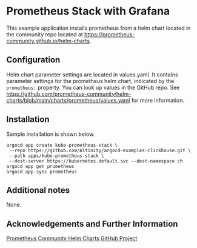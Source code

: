 # Prometheus Stack with Grafana

This example application installs prometheus from a
helm chart located in the community repo located at
https://prometheus-community.github.io/helm-charts. 

## Configuration

Helm chart parameter settings are located in values.yaml. It contains
parameter settings for the prometheus helm chart, indicated by the
`prometheus:` property.  You can look up values in the GitHub repo. See
https://github.com/prometheus-community/helm-charts/blob/main/charts/prometheus/values.yaml
for more information.

## Installation

Sample installation is shown below. 

```
argocd app create kube-prometheus-stack \
 --repo https://github.com/Altinity/argocd-examples-clickhouse.git \
 --path apps/kube-prometheus-stack \
 --dest-server https://kubernetes.default.svc --dest-namespace ch
argocd app get prometheus
argocd app sync prometheus 
```

## Additional notes

None. 

## Acknowledgements and Further Information

[Prometheus Community Helm Charts GitHub Project](https://github.com/prometheus-community/helm-charts)

